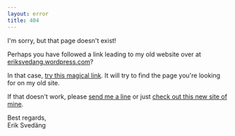 ```yaml
---
layout: error
title: 404
---
```


I'm sorry, but that page doesn't exist!

Perhaps you have followed a link leading to my old website over at [eriksvedang.wordpress.com](https://eriksvedang.wordpress.com)?

In that case, <a href="javascript:void();" onclick="gotoOldWebsite();">try this magical link</a>. It will try to find the page you're looking for on my old site.

If that doesn't work, please [send me a line](/contact) or just [check out this new site of mine](/).

Best regards,<br>
Erik Svedäng
